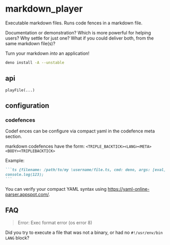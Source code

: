 # markdown_player

Executable markdown files. Runs code fences in a markdown file.

Documentation or demonstration? Which is more powerful for helping users? Why
settle for just one? What if you could deliver both, from the same markdown
file(s)?

Turn your markdown _into_ an application!

```sh {skipRun: true}
deno install -A --unstable
```

## api

`playFile(...)`

## configuration

### codefences

Codef ences can be configure via compact yaml in the codefence meta section.

markdown codefences have the form:
`<TRIPLE_BACKTICK><LANG><META><BODY><TRIPLEBACKTICK>`

Example:

````md
```ts {filename: /path/to/my \username/file.ts, cmd: deno, args: [eval, $ARG]}
console.log(123);
```
````

You can verify your compact YAML syntax using
https://yaml-online-parser.appspot.com/.

## FAQ

> Error: Exec format error (os error 8)

Did you try to execute a file that was not a binary, or had no
`#!/usr/env/bin LANG` block?
